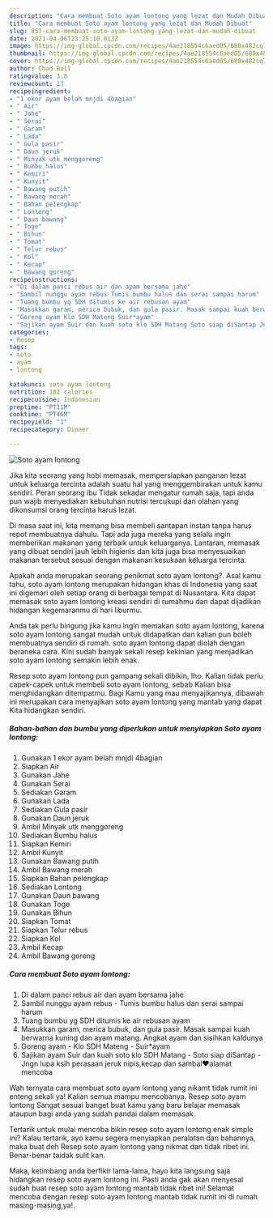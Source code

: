 ```yaml
---
description: "Cara membuat Soto ayam lontong yang lezat dan Mudah Dibuat"
title: "Cara membuat Soto ayam lontong yang lezat dan Mudah Dibuat"
slug: 857-cara-membuat-soto-ayam-lontong-yang-lezat-dan-mudah-dibuat
date: 2021-04-06T23:25:10.013Z
image: https://img-global.cpcdn.com/recipes/4ae218554c6aed05/680x482cq70/soto-ayam-lontong-foto-resep-utama.jpg
thumbnail: https://img-global.cpcdn.com/recipes/4ae218554c6aed05/680x482cq70/soto-ayam-lontong-foto-resep-utama.jpg
cover: https://img-global.cpcdn.com/recipes/4ae218554c6aed05/680x482cq70/soto-ayam-lontong-foto-resep-utama.jpg
author: Chad Bell
ratingvalue: 3.8
reviewcount: 13
recipeingredient:
- "1 ekor ayam belah mnjdi 4bagian"
- " Air"
- " Jahe"
- " Serai"
- " Garam"
- " Lada"
- " Gula pasir"
- " Daun jeruk"
- " Minyak utk menggoreng"
- " Bumbu halus"
- " Kemiri"
- " Kunyit"
- " Bawang putih"
- " Bawang merah"
- " Bahan pelengkap"
- " Lontong"
- " Daun bawang"
- " Toge"
- " Bihun"
- " Tomat"
- " Telur rebus"
- " Kol"
- " Kecap"
- " Bawang goreng"
recipeinstructions:
- "Di dalam panci rebus air dan ayam bersama jahe"
- "Sambil nunggu ayam rebus Tumis bumbu halus dan serai sampai harum"
- "Tuang bumbu yg SDH ditumis ke air rebusan ayam"
- "Masukkan garam, merica bubuk, dan gula pasir. Masak sampai kuah berwarna kuning dan ayam matang. Angkat ayam dan sisihkan kaldunya"
- "Goreng ayam Klo SDH Mateng Suir*ayam"
- "Sajikan ayam Suir dan kuah soto klo SDH Matang Soto siap diSantap Jngn lupa ksih perasaan jeruk nipis,kecap dan sambal❤️alamat mencoba"
categories:
- Resep
tags:
- soto
- ayam
- lontong

katakunci: soto ayam lontong 
nutrition: 182 calories
recipecuisine: Indonesian
preptime: "PT11M"
cooktime: "PT46M"
recipeyield: "1"
recipecategory: Dinner

---
```



![Soto ayam lontong](https://img-global.cpcdn.com/recipes/4ae218554c6aed05/680x482cq70/soto-ayam-lontong-foto-resep-utama.jpg)

Jika kita seorang yang hobi memasak, mempersiapkan panganan lezat untuk keluarga tercinta adalah suatu hal yang menggembirakan untuk kamu sendiri. Peran seorang ibu Tidak sekadar mengatur rumah saja, tapi anda pun wajib menyediakan kebutuhan nutrisi tercukupi dan olahan yang dikonsumsi orang tercinta harus lezat.

Di masa  saat ini, kita memang bisa membeli santapan instan tanpa harus repot membuatnya dahulu. Tapi ada juga mereka yang selalu ingin memberikan makanan yang terbaik untuk keluarganya. Lantaran, memasak yang dibuat sendiri jauh lebih higienis dan kita juga bisa menyesuaikan makanan tersebut sesuai dengan makanan kesukaan keluarga tercinta. 



Apakah anda merupakan seorang penikmat soto ayam lontong?. Asal kamu tahu, soto ayam lontong merupakan hidangan khas di Indonesia yang saat ini digemari oleh setiap orang di berbagai tempat di Nusantara. Kita dapat memasak soto ayam lontong kreasi sendiri di rumahmu dan dapat dijadikan hidangan kegemaranmu di hari liburmu.

Anda tak perlu bingung jika kamu ingin memakan soto ayam lontong, karena soto ayam lontong sangat mudah untuk didapatkan dan kalian pun boleh membuatnya sendiri di rumah. soto ayam lontong dapat diolah dengan beraneka cara. Kini sudah banyak sekali resep kekinian yang menjadikan soto ayam lontong semakin lebih enak.

Resep soto ayam lontong pun gampang sekali dibikin, lho. Kalian tidak perlu capek-capek untuk membeli soto ayam lontong, sebab Kalian bisa menghidangkan ditempatmu. Bagi Kamu yang mau menyajikannya, dibawah ini merupakan cara menyajikan soto ayam lontong yang mantab yang dapat Kita hidangkan sendiri.

<!--inarticleads1-->

##### Bahan-bahan dan bumbu yang diperlukan untuk menyiapkan Soto ayam lontong:

1. Gunakan 1 ekor ayam belah mnjdi 4bagian
1. Siapkan  Air
1. Gunakan  Jahe
1. Gunakan  Serai
1. Sediakan  Garam
1. Gunakan  Lada
1. Sediakan  Gula pasir
1. Gunakan  Daun jeruk
1. Ambil  Minyak utk menggoreng
1. Sediakan  Bumbu halus
1. Siapkan  Kemiri
1. Ambil  Kunyit
1. Gunakan  Bawang putih
1. Ambil  Bawang merah
1. Siapkan  Bahan pelengkap
1. Sediakan  Lontong
1. Gunakan  Daun bawang
1. Gunakan  Toge
1. Gunakan  Bihun
1. Siapkan  Tomat
1. Siapkan  Telur rebus
1. Siapkan  Kol
1. Ambil  Kecap
1. Ambil  Bawang goreng




<!--inarticleads2-->

##### Cara membuat Soto ayam lontong:

1. Di dalam panci rebus air dan ayam bersama jahe
1. Sambil nunggu ayam rebus - Tumis bumbu halus dan serai sampai harum
1. Tuang bumbu yg SDH ditumis ke air rebusan ayam
1. Masukkan garam, merica bubuk, dan gula pasir. Masak sampai kuah berwarna kuning dan ayam matang. Angkat ayam dan sisihkan kaldunya
1. Goreng ayam - Klo SDH Mateng - Suir*ayam
1. Sajikan ayam Suir dan kuah soto klo SDH Matang - Soto siap diSantap - Jngn lupa ksih perasaan jeruk nipis,kecap dan sambal❤️alamat mencoba




Wah ternyata cara membuat soto ayam lontong yang nikamt tidak rumit ini enteng sekali ya! Kalian semua mampu mencobanya. Resep soto ayam lontong Sangat sesuai banget buat kamu yang baru belajar memasak ataupun bagi anda yang sudah pandai dalam memasak.

Tertarik untuk mulai mencoba bikin resep soto ayam lontong enak simple ini? Kalau tertarik, ayo kamu segera menyiapkan peralatan dan bahannya, maka buat deh Resep soto ayam lontong yang nikmat dan tidak ribet ini. Benar-benar taidak sulit kan. 

Maka, ketimbang anda berfikir lama-lama, hayo kita langsung saja hidangkan resep soto ayam lontong ini. Pasti anda gak akan menyesal sudah buat resep soto ayam lontong mantab tidak ribet ini! Selamat mencoba dengan resep soto ayam lontong mantab tidak rumit ini di rumah masing-masing,ya!.

